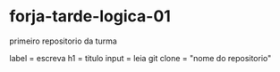 # forja-tarde-logica-01
primeiro repositorio da turma 

label = escreva
h1 = titulo 
input = leia 
git clone = "nome do repositorio" 